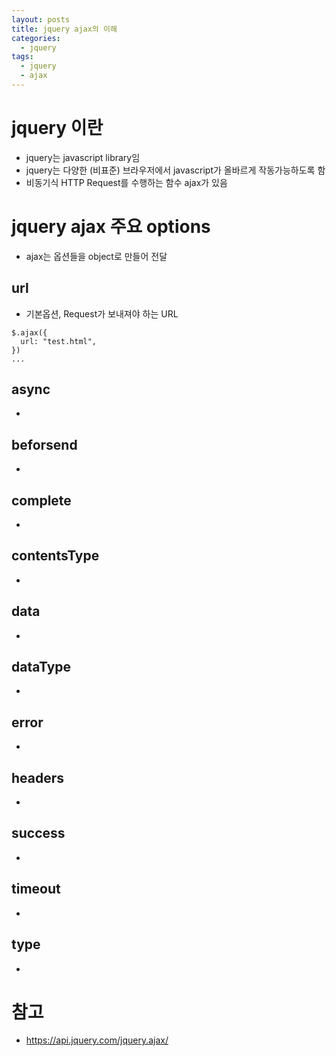 ```yaml
---
layout: posts
title: jquery ajax의 이해
categories: 
  - jquery
tags: 
  - jquery
  - ajax
---
```

# jquery 이란
- jquery는 javascript library임
- jquery는 다양한 (비표준) 브라우저에서 javascript가 올바르게 작동가능하도록 함
- 비동기식 HTTP Request를 수행하는 함수 ajax가 있음

# jquery ajax 주요 options
- ajax는 옵션들을 object로 만들어 전달
## url
- 기본옵션, Request가 보내져야 하는 URL
```
$.ajax({
  url: "test.html",
})
...
```
## async
-
## beforsend
-
## complete
-
## contentsType
-
## data
-
## dataType
-
## error
-
## headers
-
## success
-
## timeout
-
## type
- 

# 참고
- https://api.jquery.com/jquery.ajax/
